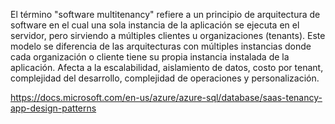 El término "software multitenancy" refiere a un principio de arquitectura de software en el cual una sola instancia de la aplicación se ejecuta en el servidor, pero sirviendo a múltiples clientes u organizaciones (tenants). Este modelo se diferencia de las arquitecturas con múltiples instancias donde cada organización o cliente tiene su propia instancia instalada de la aplicación. Afecta a la escalabilidad, aislamiento de datos, costo por tenant, complejidad del desarrollo, complejidad de operaciones y personalización.

https://docs.microsoft.com/en-us/azure/azure-sql/database/saas-tenancy-app-design-patterns